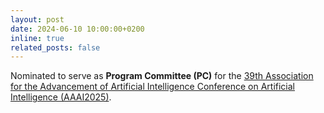 ```yaml
---
layout: post
date: 2024-06-10 10:00:00+0200
inline: true
related_posts: false
---
```


Nominated to serve as **Program Committee (PC)** for the [39th Association for the Advancement of Artificial Intelligence Conference on Artificial Intelligence (AAAI2025)](https://aaai.org/conference/aaai/aaai-25/).
